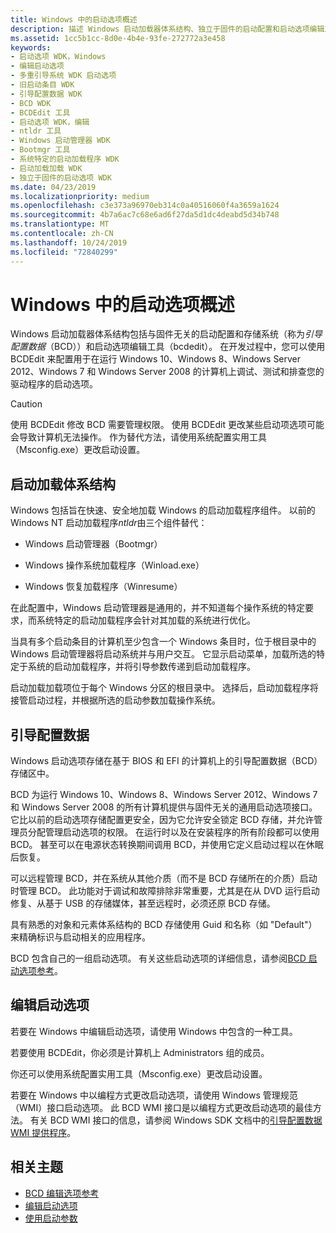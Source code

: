 ```yaml
---
title: Windows 中的启动选项概述
description: 描述 Windows 启动加载器体系结构、独立于固件的启动配置和启动选项编辑工具。
ms.assetid: 1cc5b1cc-8d0e-4b4e-93fe-272772a3e458
keywords:
- 启动选项 WDK，Windows
- 编辑启动选项
- 多重引导系统 WDK 启动选项
- 旧启动条目 WDK
- 引导配置数据 WDK
- BCD WDK
- BCDEdit 工具
- 启动选项 WDK，编辑
- ntldr 工具
- Windows 启动管理器 WDK
- Bootmgr 工具
- 系统特定的启动加载程序 WDK
- 启动加载加载 WDK
- 独立于固件的启动选项 WDK
ms.date: 04/23/2019
ms.localizationpriority: medium
ms.openlocfilehash: c3e373a96970eb314c0a40516060f4a3659a1624
ms.sourcegitcommit: 4b7a6ac7c68e6ad6f27da5d1dc4deabd5d34b748
ms.translationtype: MT
ms.contentlocale: zh-CN
ms.lasthandoff: 10/24/2019
ms.locfileid: "72840299"
---
```

# <a name="overview-of-boot-options-in-windows"></a>Windows 中的启动选项概述

Windows 启动加载器体系结构包括与固件无关的启动配置和存储系统（称为*引导配置数据*（BCD））和启动选项编辑工具（bcdedit）。 在开发过程中，您可以使用 BCDEdit 来配置用于在运行 Windows 10、Windows 8、Windows Server 2012、Windows 7 和 Windows Server 2008 的计算机上调试、测试和排查您的驱动程序的启动选项。

> [!CAUTION]
> 使用 BCDEdit 修改 BCD 需要管理权限。 使用 BCDEdit 更改某些启动项选项可能会导致计算机无法操作。 作为替代方法，请使用系统配置实用工具（Msconfig.exe）更改启动设置。

## <a name="boot-loading-architecture"></a>启动加载体系结构

Windows 包括旨在快速、安全地加载 Windows 的启动加载程序组件。 以前的 Windows NT 启动加载程序*ntldr*由三个组件替代：

- Windows 启动管理器（Bootmgr）

- Windows 操作系统加载程序（Winload.exe）

- Windows 恢复加载程序（Winresume）

在此配置中，Windows 启动管理器是通用的，并不知道每个操作系统的特定要求，而系统特定的启动加载程序会针对其加载的系统进行优化。

当具有多个启动条目的计算机至少包含一个 Windows 条目时，位于根目录中的 Windows 启动管理器将启动系统并与用户交互。 它显示启动菜单，加载所选的特定于系统的启动加载程序，并将引导参数传递到启动加载程序。

启动加载加载项位于每个 Windows 分区的根目录中。 选择后，启动加载程序将接管启动过程，并根据所选的启动参数加载操作系统。

## <a name="boot-configuration-data"></a>引导配置数据

Windows 启动选项存储在基于 BIOS 和 EFI 的计算机上的引导配置数据（BCD）存储区中。


BCD 为运行 Windows 10、Windows 8、Windows Server 2012、Windows 7 和 Windows Server 2008 的所有计算机提供与固件无关的通用启动选项接口。 它比以前的启动选项存储配置更安全，因为它允许安全锁定 BCD 存储，并允许管理员分配管理启动选项的权限。 在运行时以及在安装程序的所有阶段都可以使用 BCD。 甚至可以在电源状态转换期间调用 BCD，并使用它定义启动过程以在休眠后恢复。

可以远程管理 BCD，并在系统从其他介质（而不是 BCD 存储所在的介质）启动时管理 BCD。 此功能对于调试和故障排除非常重要，尤其是在从 DVD 运行启动修复、从基于 USB 的存储媒体，甚至远程时，必须还原 BCD 存储。

具有熟悉的对象和元素体系结构的 BCD 存储使用 Guid 和名称（如 "Default"）来精确标识与启动相关的应用程序。

BCD 包含自己的一组启动选项。 有关这些启动选项的详细信息，请参阅[BCD 启动选项参考](https://docs.microsoft.com/windows-hardware/drivers/ddi/index)。

## <a name="editing-boot-options"></a>编辑启动选项

若要在 Windows 中编辑启动选项，请使用 Windows 中包含的一种工具。 

若要使用 BCDEdit，你必须是计算机上 Administrators 组的成员。

你还可以使用系统配置实用工具（Msconfig.exe）更改启动设置。

若要在 Windows 中以编程方式更改启动选项，请使用 Windows 管理规范（WMI）接口启动选项。 此 BCD WMI 接口是以编程方式更改启动选项的最佳方法。 有关 BCD WMI 接口的信息，请参阅 Windows SDK 文档中的[引导配置数据 WMI 提供程序](https://docs.microsoft.com/previous-versions/windows/desktop/bcd/boot-configuration-data-portal)。

## <a name="related-topics"></a>相关主题

- [BCD 编辑选项参考](bcd-boot-options-reference.md)
- [编辑启动选项](editing-boot-options.md)
- [使用启动参数](using-boot-parameters.md)

